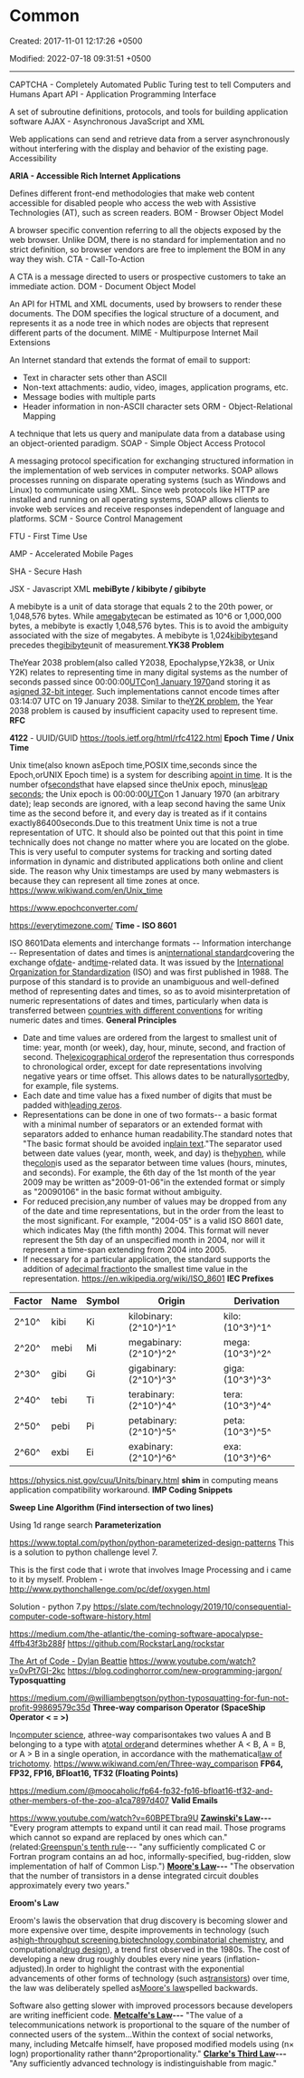 # Common

Created: 2017-11-01 12:17:26 +0500

Modified: 2022-07-18 09:31:51 +0500

---

CAPTCHA - Completely Automated Public Turing test to tell Computers and Humans Apart
API - Application Programming Interface

A set of subroutine definitions, protocols, and tools for building application software
AJAX - Asynchronous JavaScript and XML

Web applications can send and retrieve data from a server asynchronously without interfering with the display and behavior of the existing page.
Accessibility

**ARIA - Accessible Rich Internet Applications**

Defines different front-end methodologies that make web content accessible for disabled people who access the web with Assistive Technologies (AT), such as screen readers.
BOM - Browser Object Model

A browser specific convention referring to all the objects exposed by the web browser. Unlike DOM, there is no standard for implementation and no strict definition, so browser vendors are free to implement the BOM in any way they wish.
CTA - Call-To-Action

A CTA is a message directed to users or prospective customers to take an immediate action.
DOM - Document Object Model

An API for HTML and XML documents, used by browsers to render these documents. The DOM specifies the logical structure of a document, and represents it as a node tree in which nodes are objects that represent different parts of the document.
MIME - Multipurpose Internet Mail Extensions

An Internet standard that extends the format of email to support:
-   Text in character sets other than ASCII
-   Non-text attachments: audio, video, images, application programs, etc.
-   Message bodies with multiple parts
-   Header information in non-ASCII character sets
ORM - Object-Relational Mapping

A technique that lets us query and manipulate data from a database using an object-oriented paradigm.
SOAP - Simple Object Access Protocol

A messaging protocol specification for exchanging structured information in the implementation of web services in computer networks. SOAP allows processes running on disparate operating systems (such as Windows and Linux) to communicate using XML. Since web protocols like HTTP are installed and running on all operating systems, SOAP allows clients to invoke web services and receive responses independent of language and platforms.
SCM - Source Control Management

FTU - First Time Use

AMP - Accelerated Mobile Pages

SHA - Secure Hash

JSX - Javascript XML
**mebiByte / kibibyte / gibibyte**

A mebibyte is a unit of data storage that equals 2 to the 20th power, or 1,048,576 bytes.
While a[megabyte](https://techterms.com/definition/megabyte)can be estimated as 10^6 or 1,000,000 bytes, a mebibyte is exactly 1,048,576 bytes. This is to avoid the ambiguity associated with the size of megabytes. A mebibyte is 1,024[kibibytes](https://techterms.com/definition/kibibyte)and precedes the[gibibyte](https://techterms.com/definition/gibibyte)unit of measurement.**YK38 Problem**

TheYear 2038 problem(also called Y2038, Epochalypse,Y2k38, or Unix Y2K) relates to representing time in many digital systems as the number of seconds passed since 00:00:00[UTC](https://www.wikiwand.com/en/Coordinated_Universal_Time)on[1 January 1970](https://www.wikiwand.com/en/Unix_time)and storing it as a[signed 32-bit integer](https://www.wikiwand.com/en/Signed_number_representations). Such implementations cannot encode times after 03:14:07 UTC on 19 January 2038. Similar to the[Y2K problem](https://www.wikiwand.com/en/Year_2000_problem), the Year 2038 problem is caused by insufficient capacity used to represent time.
**RFC**

**4122** - UUID/GUID <https://tools.ietf.org/html/rfc4122.html>
**Epoch Time / Unix Time**

Unix time(also known asEpoch time,POSIX time,seconds since the Epoch,orUNIX Epoch time) is a system for describing a[point in time](https://www.wikiwand.com/en/Timestamp). It is the number of[seconds](https://www.wikiwand.com/en/Second)that have elapsed since theUnix epoch, minus[leap seconds](https://www.wikiwand.com/en/Leap_second); the Unix epoch is 00:00:00[UTC](https://www.wikiwand.com/en/Coordinated_Universal_Time)on 1 January 1970 (an arbitrary date); leap seconds are ignored, with a leap second having the same Unix time as the second before it, and every day is treated as if it contains exactly86400seconds.Due to this treatment Unix time is not a true representation of UTC.
It should also be pointed out that this point in time technically does not change no matter where you are located on the globe. This is very useful to computer systems for tracking and sorting dated information in dynamic and distributed applications both online and client side. The reason why Unix timestamps are used by many webmasters is because they can represent all time zones at once.
<https://www.wikiwand.com/en/Unix_time>

<https://www.epochconverter.com/>

<https://everytimezone.com/>
**Time - ISO 8601**

ISO 8601Data elements and interchange formats -- Information interchange -- Representation of dates and times is an[international standard](https://en.wikipedia.org/wiki/International_standard)covering the exchange of[date](https://en.wikipedia.org/wiki/Calendar_date)- and[time](https://en.wikipedia.org/wiki/Time)-related data. It was issued by the [International Organization for Standardization](https://en.wikipedia.org/wiki/International_Organization_for_Standardization) (ISO) and was first published in 1988. The purpose of this standard is to provide an unambiguous and well-defined method of representing dates and times, so as to avoid misinterpretation of numeric representations of dates and times, particularly when data is transferred between [countries with different conventions](https://en.wikipedia.org/wiki/Date_and_time_notation_by_country) for writing numeric dates and times.
**General Principles**
-   Date and time values are ordered from the largest to smallest unit of time: year, month (or week), day, hour, minute, second, and fraction of second. The[lexicographical order](https://www.wikiwand.com/en/Lexicographical_order)of the representation thus corresponds to chronological order, except for date representations involving negative years or time offset. This allows dates to be naturally[sorted](https://www.wikiwand.com/en/Sorting)by, for example, file systems.
-   Each date and time value has a fixed number of digits that must be padded with[leading zeros](https://www.wikiwand.com/en/Leading_zero).
-   Representations can be done in one of two formats-- a basic format with a minimal number of separators or an extended format with separators added to enhance human readability.The standard notes that "The basic format should be avoided in[plain text](https://www.wikiwand.com/en/Plain_text)."The separator used between date values (year, month, week, and day) is the[hyphen](https://www.wikiwand.com/en/Hyphen), while the[colon](https://www.wikiwand.com/en/Colon_(punctuation))is used as the separator between time values (hours, minutes, and seconds). For example, the 6th day of the 1st month of the year 2009 may be written as"2009-01-06"in the extended format or simply as "20090106" in the basic format without ambiguity.
-   For reduced precision,any number of values may be dropped from any of the date and time representations, but in the order from the least to the most significant. For example, "2004-05" is a valid ISO 8601 date, which indicates May (the fifth month) 2004. This format will never represent the 5th day of an unspecified month in 2004, nor will it represent a time-span extending from 2004 into 2005.
-   If necessary for a particular application, the standard supports the addition of a[decimal fraction](https://www.wikiwand.com/en/Decimal_fractions)to the smallest time value in the representation.
<https://en.wikipedia.org/wiki/ISO_8601>
**IEC Prefixes**

| **Factor** | **Name** | **Symbol** | **Origin**              | **Derivation**  |
|------------|------------|-------------|----------------------|---------------|
| 2^10^      | kibi      | Ki          | kilobinary: (2^10^)^1^  | kilo: (10^3^)^1^ |
| 2^20^      | mebi      | Mi          | megabinary: (2^10^)^2^ | mega: (10^3^)^2^ |
| 2^30^      | gibi      | Gi          | gigabinary: (2^10^)^3^  | giga: (10^3^)^3^ |
| 2^40^      | tebi      | Ti          | terabinary: (2^10^)^4^  | tera: (10^3^)^4^ |
| 2^50^      | pebi      | Pi          | petabinary: (2^10^)^5^  | peta: (10^3^)^5^ |
| 2^60^      | exbi      | Ei          | exabinary: (2^10^)^6^   | exa: (10^3^)^6^  |
<https://physics.nist.gov/cuu/Units/binary.html>
**shim** in computing means application compatibility workaround.
**IMP Coding Snippets**

**Sweep Line Algorithm (Find intersection of two lines)**

Using 1d range search
**Parameterization**

<https://www.toptal.com/python/python-parameterized-design-patterns>
This is a solution to python challenge level 7.

This is the first code that i wrote that involves Image Processing and i came to it by myself.
Problem - <http://www.pythonchallenge.com/pc/def/oxygen.html>

Solution - python 7.py
<https://slate.com/technology/2019/10/consequential-computer-code-software-history.html>

<https://medium.com/the-atlantic/the-coming-software-apocalypse-4ffb43f3b288>ƒ
<https://github.com/RockstarLang/rockstar>

[The Art of Code - Dylan Beattie](https://www.youtube.com/watch?v=6avJHaC3C2U)
<https://www.youtube.com/watch?v=0vPt7GI-2kc>
<https://blog.codinghorror.com/new-programming-jargon/>
**Typosquatting**

<https://medium.com/@williambengtson/python-typosquatting-for-fun-not-profit-99869579c35d>
**Three-way comparison Operator (SpaceShip Operator < = >)**

In[computer science](https://www.wikiwand.com/en/Computer_science), athree-way comparisontakes two values A and B belonging to a type with a[total order](https://www.wikiwand.com/en/Total_order)and determines whether A < B, A = B, or A > B in a single operation, in accordance with the mathematical[law of trichotomy](https://www.wikiwand.com/en/Trichotomy_(mathematics)).
<https://www.wikiwand.com/en/Three-way_comparison>
**FP64, FP32, FP16, BFloat16, TF32 (Floating Points)**

<https://medium.com/@moocaholic/fp64-fp32-fp16-bfloat16-tf32-and-other-members-of-the-zoo-a1ca7897d407>
**Valid Emails**

<https://www.youtube.com/watch?v=60BPETbra9U>
**[Zawinski's Law](https://en.wikipedia.org/wiki/Jamie_Zawinski#Principles)---** "Every program attempts to expand until it can read mail. Those programs which cannot so expand are replaced by ones which can." (related:[Greenspun's tenth rule](https://en.wikipedia.org/wiki/Greenspun%27s_tenth_rule)--- "any sufficiently complicated C or Fortran program contains an ad hoc, informally-specified, bug-ridden, slow implementation of half of Common Lisp.")
**[Moore's Law](https://en.wikipedia.org/wiki/Moore%27s_law)---** "The observation that the number of transistors in a dense integrated circuit doubles approximately every two years."

**Eroom's Law**

Eroom's lawis the observation that drug discovery is becoming slower and more expensive over time, despite improvements in technology (such as[high-throughput screening](https://en.wikipedia.org/wiki/High-throughput_screening),[biotechnology](https://en.wikipedia.org/wiki/Biotechnology),[combinatorial chemistry](https://en.wikipedia.org/wiki/Combinatorial_chemistry), and computational[drug design](https://en.wikipedia.org/wiki/Drug_design)), a trend first observed in the 1980s. The cost of developing a new drug roughly doubles every nine years (inflation-adjusted).In order to highlight the contrast with the exponential advancements of other forms of technology (such as[transistors](https://en.wikipedia.org/wiki/Transistor)) over time, the law was deliberately spelled as[Moore's law](https://en.wikipedia.org/wiki/Moore%27s_law)spelled backwards.

Software also getting slower with improved processors because developers are writing inefficient code.
**[Metcalfe's Law](https://en.wikipedia.org/wiki/Metcalfe%27s_law#Limitations)---** "The value of a telecommunications network is proportional to the square of the number of connected users of the system...Within the context of social networks, many, including Metcalfe himself, have proposed modified models using (n× logn) proportionality rather thann^2proportionality."
**[Clarke's Third Law](https://en.wikipedia.org/wiki/Clarke%27s_three_laws)---** "Any sufficiently advanced technology is indistinguishable from magic."
